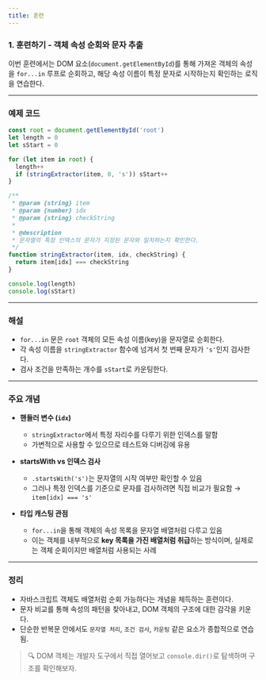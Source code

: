 ```yaml
---
title: 훈련
---
```


### 1. 훈련하기 - 객체 속성 순회와 문자 추출

이번 훈련에서는 DOM 요소(`document.getElementById`)를 통해 가져온 객체의 속성을 `for...in` 루프로 순회하고,
해당 속성 이름이 특정 문자로 시작하는지 확인하는 로직을 연습한다.

---

### 예제 코드

```js
const root = document.getElementById('root')
let length = 0
let sStart = 0

for (let item in root) {
  length++
  if (stringExtractor(item, 0, 's')) sStart++
}

/**
 * @param {string} item
 * @param {number} idx
 * @param {string} checkString
 * 
 * @description
 * 문자열의 특정 인덱스의 문자가 지정된 문자와 일치하는지 확인한다.
 */
function stringExtractor(item, idx, checkString) {
  return item[idx] === checkString
}

console.log(length)
console.log(sStart)
```

---

### 해설

* `for...in` 문은 `root` 객체의 모든 속성 이름(key)을 문자열로 순회한다.
* 각 속성 이름을 `stringExtractor` 함수에 넘겨서 첫 번째 문자가 `'s'`인지 검사한다.
* 검사 조건을 만족하는 개수를 `sStart`로 카운팅한다.

---

### 주요 개념

* **핸들러 변수 (`idx`)**

  * `stringExtractor`에서 특정 자리수를 다루기 위한 인덱스를 말함
  * 가변적으로 사용할 수 있으므로 테스트와 디버깅에 유용

* **startsWith vs 인덱스 검사**

  * `.startsWith('s')`는 문자열의 시작 여부만 확인할 수 있음
  * 그러나 특정 인덱스를 기준으로 문자를 검사하려면 직접 비교가 필요함 → `item[idx] === 's'`

* **타입 캐스팅 관점**

  * `for...in`을 통해 객체의 속성 목록을 문자열 배열처럼 다루고 있음
  * 이는 객체를 내부적으로 **key 목록을 가진 배열처럼 취급**하는 방식이며, 실제로는 객체 순회이지만 배열처럼 사용되는 사례

---

### 정리

* 자바스크립트 객체도 배열처럼 순회 가능하다는 개념을 체득하는 훈련이다.
* 문자 비교를 통해 속성의 패턴을 찾아내고, DOM 객체의 구조에 대한 감각을 키운다.
* 단순한 반복문 안에서도 `문자열 처리`, `조건 검사`, `카운팅` 같은 요소가 종합적으로 연습됨.

> 🔍 DOM 객체는 개발자 도구에서 직접 열어보고 `console.dir()`로 탐색하며 구조를 확인해보자.
